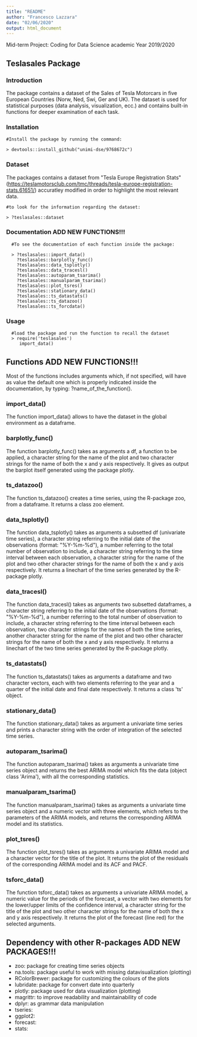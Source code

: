 ```yaml
---
title: "README"
author: "Francesco Lazzara"
date: "02/06/2020"
output: html_document
---
```



Mid-term Project: Coding for Data Science academic Year 2019/2020

Teslasales Package
-----------------------------------------------------------------

### Introduction
The package contains a dataset of the Sales of Tesla Motorcars in five European Countries (Norw, Ned, Swi, Ger and UK).
The dataset is used for statistical purposes (data analysis, visualization, ecc.) and contains built-in functions for deeper examination of each task.

### Installation

    #Install the package by running the command:
    
    > devtools::install_github("unimi-dse/9768672c")
    
### Dataset

The packages contains a dataset from "Tesla Europe Registration Stats" (https://teslamotorsclub.com/tmc/threads/tesla-europe-registration-stats.61651/) accuratley modified in order to highlight the most relevant data.

    #to look for the information regarding the dataset:
    
    > ?teslasales::dataset

### Documentation ADD NEW FUNCTIONS!!!

      #To see the documentation of each function inside the package:
      
      > ?teslasales::import_data()
        ?teslasales::barplotly_func()
        ?teslasales::data_tsplotly()
        ?teslasales::data_tracesl()
        ?teslasales::autoparam_tsarima()
        ?teslasales::manualparam_tsarima()
        ?teslasales::plot_tsres()
        ?teslasales::stationary_data()
        ?teslasales::ts_datastats()
        ?teslasales::ts_datazoo()
        ?teslasales::ts_forcdata()
   
### Usage

      #load the package and run the function to recall the dataset
      > require('teslasales')
         import_data()
   
   Functions ADD NEW FUNCTIONS!!!
-----------------------------------------------------------------
Most of the functions includes arguments which, if not specified, will have as value the default one which is properly indicated inside the documentation, by typing: ?name_of_the_function().

### import_data()
The function import_data() allows to have the dataset in the global environment as a dataframe.

### barplotly_func()
The function barplotly_func() takes as arguments a df, a function to be applied, a character string for the name of the plot and two character strings for the name of both the x and y axis respectively. It gives as output the barplot itself generated using the package plotly.

### ts_datazoo()
The function ts_datazoo() creates a time series, using the R-package zoo, from a dataframe. It returns a class zoo element.

### data_tsplotly()
The function data_tsplotly() takes as arguments a subsetted df (univariate time series), a character string referring to the initial date of the observations (format: "%Y-%m-%d"), a number referring to the total number of observation to include, a character string referring to the time interval between each observation, a character string for the name of the plot and two other character strings for the name of both the x and y axis respectively. It returns a linechart of the time series generated by the R-package plotly.

### data_tracesl()
The function data_tracesl() takes as arguments two subsetted dataframes, a character string referring to the initial date of the observations (format: "%Y-%m-%d"), a number referring to the total number of observation to include, a character string referring to the time interval between each observation, two character strings for the names of both the time series, another character string for the name of the plot and two other character strings for the name of both the x and y axis respectively. It returns a linechart of the two time series generated by the R-package plotly.

### ts_datastats()
The function ts_datastats() takes as arguments a dataframe and two character vectors, each with two elements referring to the year and a quarter of the initial date and final date respectively. It returns a class 'ts' object.

### stationary_data()
The function stationary_data() takes as argument a univariate time series and prints a character string with the order of integration of the selected time series.

### autoparam_tsarima()
The function autoparam_tsarima() takes as arguments a univariate time series object and returns the best ARIMA model which fits the data (object class 'Arima'), with all the corresponding statistics.

### manualparam_tsarima()
The function manualparam_tsarima() takes as arguments a univariate time series object and a numeric vector with three elements, which refers to the parameters of the ARIMA models, and returns the corresponding ARIMA model and its statistics.

### plot_tsres()
The function plot_tsres() takes as arguments a univariate ARIMA model and a character vector for the title of the plot. It returns the plot of the residuals of the corresponding ARIMA model and its ACF and PACF.

### tsforc_data()
The function tsforc_data() takes as arguments a univariate ARIMA model, a numeric value for the periods of the forecast, a vector with two elements for the lower/upper limits of the confidence interval, a character string for the title of the plot and two other character strings for the name of both the x and y axis respectively. It returns the plot of the forecast (line red) for the selected arguments.

   Dependency with other R-packages ADD NEW PACKAGES!!!
-----------------------------------------------------------------

-   zoo: package for creating time series objects
-   na.tools: package useful to work with missing datavisualization (plotting)
-   RColorBrewer: package for customizing the colours of the plots
-   lubridate: package for convert date into quarterly
-   plotly: package used for data visualization (plotting)
-   magrittr: to improve readability and maintainability of code
-   dplyr: as grammar data manipulation
-   tseries:
-   ggplot2:
-   forecast:
-   stats:
